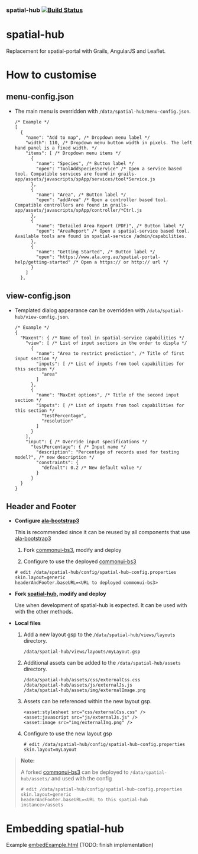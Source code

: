 ###  spatial-hub  [![Build Status](https://travis-ci.org/AtlasOfLivingAustralia/spatial-hub.svg?branch=master)](https://travis-ci.org/AtlasOfLivingAustralia/spatial-hub)

# spatial-hub
Replacement for spatial-portal with Grails, AngularJS and Leaflet.

# How to customise
## menu-config.json
* The main menu is overridden with `/data/spatial-hub/menu-config.json`.

    ```$xslt
    /* Example */
    [
      {
        "name": "Add to map", /* Dropdown menu label */
        "width": 110, /* Dropdown menu button width in pixels. The left hand panel is a fixed width. */
        "items": [ /* Dropdown menu items */
          {
            "name": "Species", /* Button label */
            "open": "ToolAddSpeciesService" /* Open a service based tool. Compatible services are found in grails-app/assets/javascripts/spApp/services/tool*Service.js
          },
          {
            "name": "Area", /* Button label */
            "open": "addArea" /* Open a controller based tool. Compatible controllers are found in grails-app/assets/javascripts/spApp/controller/*Ctrl.js
          },
          {
            "name": "Detailed Area Report (PDF)", /* Button label */
            "open": "AreaReport" /* Open a spatial-service based tool. Available tools are found in spatial-service /admin/capabilities. 
          },
          {
            "name": "Getting Started", /* Button label */
            "open": "https://www.ala.org.au/spatial-portal-help/getting-started" /* Open a https:// or http:// url */
          }
        ]
      },
    ```

## view-config.json
* Templated dialog appearance can be overridden with `/data/spatial-hub/view-config.json`.

    ```$xslt
    /* Example */
    {
      "Maxent": { /* Name of tool in spatial-service capabilities */
        "view": [ /* List of input sections in the order to displa */
          {
            "name": "Area to restrict prediction", /* Title of first input section */ 
            "inputs": [ /* List of inputs from tool capabilities for this section */ 
              "area"
            ]
          },
          {
            "name": "MaxEnt options", /* Title of the second input section */
            "inputs": [ /* List of inputs from tool capabilities for this section */
              "testPercentage",
              "resolution"
            ]
          }
        ],
        "input": { /* Override input specifications */
          "testPercentage": { /* Input name */
            "description": "Percentage of records used for testing model?", /* new description */
            "constraints": {
              "default": 0.2 /* New default value */
            }
          }
      }
    }
    ``` 


## Header and Footer

* **Configure [ala-bootstrap3](https://github.com/AtlasOfLivingAustralia/ala-bootstrap3)**

    This is recommended since it can be reused by all components that use [ala-bootstrap3](https://github.com/AtlasOfLivingAustralia/ala-bootstrap3)

    1. Fork [commonui-bs3](https://github.com/AtlasOfLivingAustralia/commonui-bs3), modify and deploy

    1. Configure to use the deployed [commonui-bs3](https://github.com/AtlasOfLivingAustralia/commonui-bs3)
    ```
    # edit /data/spatial-hub/config/spatial-hub-config.properties
    skin.layout=generic
    headerAndFooter.baseURL=<URL to deployed commonui-bs3>
    ```

* **Fork [spatial-hub](https://github.com/AtlasOfLivingAustralia/spatial-hub), modify and deploy**

    Use when development of spatial-hub is expected. It can be used with with the other methods.

* **Local files**

    1. Add a new layout gsp to the ```/data/spatial-hub/views/layouts``` directory.
        ```
        /data/spatial-hub/views/layouts/myLayout.gsp
        ```

    1. Additional assets can be added to the ```/data/spatial-hub/assets``` directory.
        ```
        /data/spatial-hub/assets/css/externalCss.css
        /data/spatial-hub/assets/js/externalJs.js
        /data/spatial-hub/assets/img/externalImage.png
        ```

    1. Assets can be referenced within the new layout gsp.
        ```
        <asset:stylesheet src="css/externalCss.css" />
        <asset:javascript src="js/externalJs.js" />
        <asset:image src="img/externalImg.png" />
        ```

    1. Configure to use the new layout gsp
        ```
        # edit /data/spatial-hub/config/spatial-hub-config.properties
        skin.layout=myLayout
        ```

> **Note:**
>
> A forked [commonui-bs3](https://github.com/AtlasOfLivingAustralia/commonui-bs3) can be deployed to ```/data/spatial-hub/assets/``` and used with the config
> ```
> # edit /data/spatial-hub/config/spatial-hub-config.properties
> skin.layout=generic
> headerAndFooter.baseURL=<URL to this spatial-hub instance>/assets
> ```


# Embedding spatial-hub

Example [embedExample.html](embedExample.html) (TODO: finish implementation)
